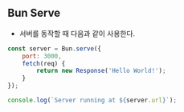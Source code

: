 ## Bun Serve

- 서버를 동작할 때 다음과 같이 사용한다.
```js
const server = Bun.serve({
    port: 3000,
    fetch(req) {
        return new Response('Hello World!');
    }
});

console.log(`Server running at ${server.url}`);
```